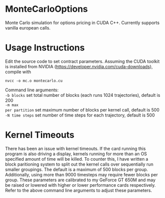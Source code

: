 # MonteCarloOptions
Monte Carlo simulation for options pricing in CUDA C++.
Currently supports vanilla european calls.

# Usage Instructions
Edit the source code to set contract parameters. Assuming the CUDA toolkit is installed from NVIDIA
(https://developer.nvidia.com/cuda-downloads), compile with

    nvcc -o mc.o montecarlo.cu
    
Command line arguments:<br>
<code>-b blocks</code> set total number of blocks (each runs 1024 trajectories), default is 200<br>
<code>-m max per partition</code> set maximum number of blocks per kernel call, default is 500<br>
<code>-N time steps</code> set number of time steps for each trajectory, default is 500

# Kernel Timeouts
There has been an issue with kernel timeouts. If the card running this program is also driving a display, kernels running for more than an OS specified amount of time will be killed. To counter this, I have written a block paritioning system to split
out the kernel calls over sequentially run smaller groupings. The default is a maximum of 500 blocks per group. Additionally, using more than 9000 timesteps may require fewer blocks per group. These parameters are calibrated to my GeForce GT 650M and may be raised or lowered with higher or lower performance cards respectively. Refer to the above command line arguments to adjust these parameters.
